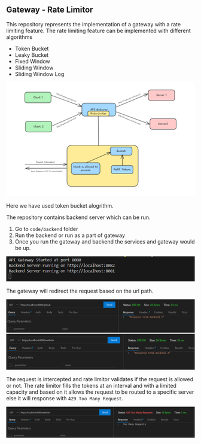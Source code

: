 ## Gateway - Rate Limitor

This repository represents the implementation of a gateway with a rate limiting feature.
The rate limiting feature can be implemented with different algorithms

- Token Bucket
- Leaky Bucket
- Fixed Window
- Sliding Window
- Sliding Window Log

![Gateway](../../assets/gateway.png)

Here we have used token bucket alogrithm.

The repository contains backend server which can be run.

1. Go to ```code/backend``` folder
2. Run the backend or run as a part of gateway
3. Once you run the gateway and backend the services and gateway would be up.

![Start](../../assets/gateway-start.png)

The gateway will redirect the request based on the url path.

![Github](../../assets/gateway-response-github.png)
![Website](../../assets/gateway-response-website.png)

The request is intercepted and rate limitor validates if the request is allowed or not.
The rate limitor fills the tokens at an interval and with a limited capacity and based on it allows the request to be routed to a specific server else it will response with ```429 Too Many Request```.

![RateLimitor](../../assets/gateway-rate-limitor.png)



